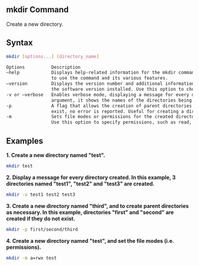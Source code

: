 ## mkdir Command
Create a new directory.

## Syntax
```bash
mkdir [options...] [directory_name]

Options          Description
–help            Displays help-related information for the mkdir command and exits. Use this option to get assistance on how
                 to use the command and its various features.
–version         Displays the version number and additional information about the license for mkdir, providing details about
                 the software version installed. Use this option to check the installed mkdir version.
-v or –verbose   Enables verbose mode, displaying a message for every directory created. When used with the [directories]
                 argument, it shows the names of the directories being created.
-p               A flag that allows the creation of parent directories as necessary. If the specified directories already
                 exist, no error is reported. Useful for creating a directory hierarchy without errors.
-m               Sets file modes or permissions for the created directories. The syntax follows that of the chmod command.
                 Use this option to specify permissions, such as read, write, and execute, for the new directories.
```

## Examples
**1. Create a new directory named "test".**
```bash
mkdir test
```

**2. Display a message for every directory created. In this example, 3 directories named "test1", "test2" and "test3" are created.**
```bash
mkdir -v test1 test2 test3
```

**3.  Create a new directory named "third", and to create parent directories as necessary. In this example, directories "first" and "second" are created if they do not exist.**
```bash
mkdir -p first/second/third
```

**4.  Create a new directory named "test", and set the file modes (i.e. permissions).**
```bash
mkdir -m a=rwx test
```
